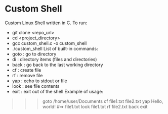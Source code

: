 # Custom Shell

Custom Linux Shell written in C.
To run:
 - git clone <repo_url>
 - cd <project_directory>
 - gcc custom_shell.c -o custom_shell
 - ./custom_shell
List of built-in commands:
 - goto : go to directory
 - di : directory items (files and directories)
 - back : go back to the last working directory
 - cf : create file
 - rf : remove file
 - yap : echo to stdout or file
 - look : see file contents
 - exit : exit out of the shell
Example of usage:
>>> goto /home/user/Documents
>>> cf file1.txt file2.txt
>>> yap Hello, world! #=> file1.txt
>>> look file1.txt
>>> rf file2.txt
>>> back
>>> exit

